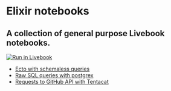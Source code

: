 # Elixir notebooks

## A collection of general purpose Livebook notebooks.

[![Run in Livebook](https://livebook.dev/badge/v1/pink.svg)](https://livebook.dev/run?url=https%3A%2F%2Fgithub.com%2Fjosecfreittas%2Felixir-notebooks%2Fblob%2Fmain%2FREADME.md)

<!-- livebook:{"break_markdown":true} -->

* [Ecto with schemaless queries](./ecto-with-schemaless-queries.livemd)
* [Raw SQL queries with postgrex](./raw-sql-queries-with-postgrex.livemd)
* [Requests to GitHub API with Tentacat](./requests-to-github-api-with-tentacat.livemd)
